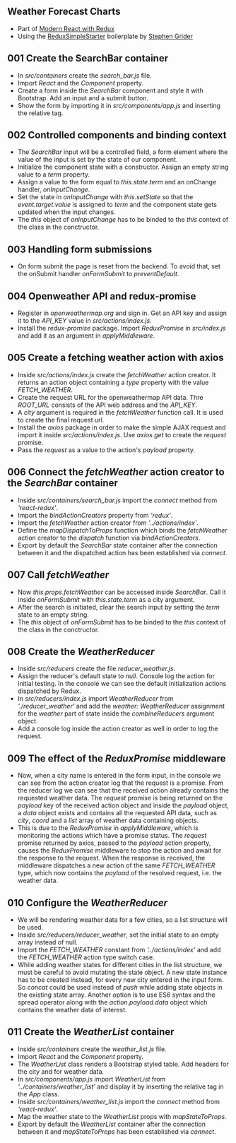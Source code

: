 ## Weather Forecast Charts

* Part of [Modern React with Redux](https://www.udemy.com/react-redux/)
* Using the [ReduxSimpleStarter](https://github.com/StephenGrider/ReduxSimpleStarter) boilerplate by [Stephen Grider](https://github.com/stephengrider)

## 001 Create the SearchBar container
* In *src/containers* create the *search_bar.js* file.
* Import *React* and the *Component* property.
* Create a form inside the *SearchBar* component and style it with Bootstrap. Add an input and a submit button.
* Show the form by importing it in *src/components/app.js* and inserting the relative tag.

## 002 Controlled components and binding context
* The *SearchBar* input will be a controlled field, a form element where the value of the input is set by the state of our component.
* Initialize the component state with a constructor. Assign an empty string value to a *term* property.
* Assign a value to the form equal to *this.state.term* and an onChange handler, *onInputChange*.
* Set the state in *onInputChange* with *this.setState* so that the *event.target.value* is assigned to *term* and the component state gets updated when the input changes.
* The *this* object of *onInputChange* has to be binded to the *this* context of the class in the conctructor.

## 003 Handling form submissions
* On form submit the page is reset from the backend. To avoid that, set the onSubmit handler *onFormSubmit* to *preventDefault*.

## 004 Openweather API and redux-promise
* Register in *openweathermap.org* and sign in. Get an API key and assign it to the *API_KEY* value in *src/actions/index.js*.
* Install the *redux-promise* package. Import *ReduxPromise* in *src/index.js* and add it as an argument in *applyMiddleware*.

## 005 Create a fetching weather action with axios
* Inside *src/actions/index.js* create the *fetchWeather* action creator. It returns an action object containing a *type* property with the value *FETCH_WEATHER*.
* Create the request URL for the openweathermap API data. Thre *ROOT_URL* consists of the API web address and the *API_KEY*.
* A *city* argument is required in the *fetchWeather* function call. It is used to create the final request url.
* Install the *axios* package in order to make the simple AJAX request and import it inside *src/actions/index.js*. Use *axios.get* to create the *request* promise.
* Pass the *request* as a value to the action's *payload* property.

## 006 Connect the *fetchWeather* action creator to the *SearchBar* container
* Inside *src/containers/search_bar.js* import the *connect* method from *'react-redux'*.
* Import the *bindActionCreators* property from *'redux'*.
* Import the *fetchWeather* action creator from *'../actions/index'*.
* Define the *mapDispatchToProps* function which binds the *fetchWeather* action creator to the *dispatch* function via *bindActionCreators*.
* Export by default the *SearchBar* state container after the connection between it and the dispatched action has been established via *connect*.

## 007 Call *fetchWeather*
* Now *this.props.fetchWeather* can be accessed inside *SearchBar*. Call it inside *onFormSubmit* with *this.state.term* as a city argument.
* After the search is initiated, clear the search input by setting the *term* state to an empty string.
* The *this* object of *onFormSubmit* has to be binded to the *this* context of the class in the conctructor.

## 008 Create the *WeatherReducer*
* Inside *src/reducers* create the file *reducer_weather.js*.
* Assign the reducer's default state to *null*. Console log the action for initial testing.
In the console we can see the default initialization actions dispatched by Redux.
* In *src/reducers/index.js* import *WeatherReducer* from *'./reducer_weather'* and add the *weather: WeatherReducer* assignment for the *weather* part of state inside the *combineReducers* argument object.
* Add a console log inside the action creator as well in order to log the request.

## 009 The effect of the *ReduxPromise* middleware
* Now, when a city name is entered in the form input, in the console we can see from the action creator log that the request is a promise. From the reducer log we can see that the received action already contains the requested weather data. The *request* promise is being returned on the *payload* key of the received action object and inside the *payload* object, a *data* object exists and contains all the requested API data, such as *city*, *coord* and a *list* array of weather data containing objects.
* This is due to the *ReduxPromise* in *applyMiddleware*, which is monitoring the actions which have a promise status. The *request* promise returned by axios, passed to the *payload* action property, causes the *ReduxPromise* middleware to stop the action and await for the response to the request. When the response is received, the middleware dispatches a new action of the same *FETCH_WEATHER* type, which now contains the *payload* of the resolved request, i.e. the weather data.  

## 010 Configure the *WeatherReducer*
* We will be rendering weather data for a few cities, so a list structure will be used.
* Inside *src/reducers/reducer_weather*, set the initial state to an empty array instead of null.
* Import the *FETCH_WEATHER* constant from *'../actions/index'* and add the *FETCH_WEATHER* action type switch case.
* While adding weather states for different cities in the list structure, we must be careful to avoid mutating the state object. A new state instance has to be created instead, for every new city entered in the input form. So *concat* could be used instead of *push* while adding state objects in the existing state array. Another option is to use ES6 syntax and the spread operator along with the *action.payload.data* object which contains the weather data of interest.

## 011 Create the *WeatherList* container
* Inside *src/containers* create the *weather_list.js* file.
* Import *React* and the *Component* property.
* The *WeatherList* class renders a Bootstrap styled table. Add headers for the city and for weather data.
* In *src/components/app.js* import *WeatherList* from *'../containers/weather_list'* and display it by inserting the relative tag in the *App* class.
* Inside *src/containers/weather_list.js* import the *connect* method from *'react-redux'*.
* Map the weather state to the *WeatherList* props with *mapStateToProps*.
* Export by default the *WeatherList* container after the connection between it and *mapStateToProps* has been established via *connect*.
